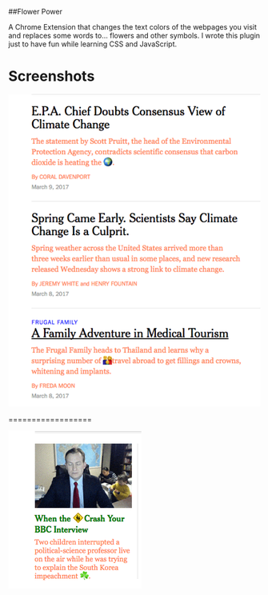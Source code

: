 ##Flower Power

A Chrome Extension that changes the text colors of the webpages you visit and replaces some words to... flowers and other symbols.
I wrote this plugin just to have fun while learning CSS and JavaScript.

Screenshots
==================

![alt text](screenshot2.png)

==================

![alt text](screenshot3.png)

